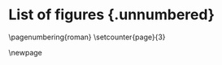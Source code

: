 # List of figures {.unnumbered}

<!--
For me, this was the only drawback of writing in Markdown: it is not possible to add a short caption to figures and tables. This means that the \listoftables and \listoffigures commands will generate lists using the full titles, which is probably isn't what you want. For now, the solution is to create the lists manually, when everything else is finished.
-->

<!-- Figure 4.1  This is an example figure . . .              \hfill{pp}   -->
<!-- Figure x.x  Short title of the figure . . .              \hfill{pp}   -->

\pagenumbering{roman}
\setcounter{page}{3}

\newpage
